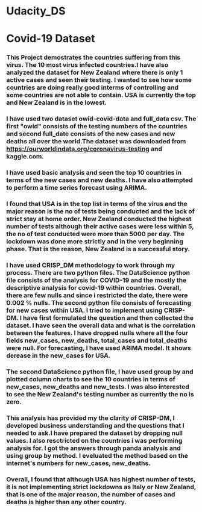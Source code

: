 # Udacity_DS

# Covid-19 Dataset


### This Project demostrates the countries suffering from this virus. The 10 most virus infected countries.I have also analyzed the dataset for New Zealand where there is only 1 active cases and seen their testing. I wanted to see how some countries are doing really good interms of controlling and some countries are not able to contain. USA is currently the top and New Zealand is in the lowest.

### I have used two dataset owid-covid-data and full_data csv. The first "owid" consists of the testing numbers of the countries and second full_date consists of the new cases and new deaths all over the world.The dataset was downloaded from https://ourworldindata.org/coronavirus-testing and kaggle.com. 

### I have used basic analysis and seen the top 10 countries in terms of the new cases and new deaths. I have also attempted to perform a time series forecast using ARIMA. 

### I found that USA is in the top list in terms of the virus and the major reason is the no of tests being conducted and the lack of strict stay at home order. New Zealand conducted the highest number of tests although their active cases were less within 5, the no of test conducted were more than 5000 per day. The lockdown was done more strictly and in the very beginning phase. That is the reason, New Zealand is a successful story. 

### I have used CRISP_DM methodology to work through my process. There are two python files. The DataScience python file consists of the analysis for COVID-19 and the mostly the descriptive analysis for covid-19 within countries. Overall, there are few nulls and since i restricted the date, there were 0.002 % nulls. The second python file consists of forecasting for new cases within USA. I tried to implement using CRISP-DM. I have first formulated the question and then collected the dataset. I have seen the overall data and what is the correlation between the features. I have dropped nulls where all the four fields new_cases, new_deaths, total_cases and total_deaths were null. For forecasting, I have used ARIMA model. It shows derease in the new_cases for USA. 

### The second DataScience python file, I have used group by and plotted column charts to see the 10 countries in terms of new_cases, new_deaths and new_tests. I was also interested to see the New Zealand's testing number as currently the no is zero.

### This analysis has provided my the clarity of CRISP-DM, I developed business understanding and the questions that I needed to ask.I have prepared the dataset by dropping null values. I also resctricted on the countries i was performing analysis for.  I got the answers through panda analysis and using group by method. I eveluated the method based on the internet's numbers for new_cases, new_deaths. 

### Overall, I found that although USA has highest number of tests, it is not implementing strict lockdowns as Italy or New Zealand, that is one of the major reason, the number of cases and deaths is higher than any other country.
